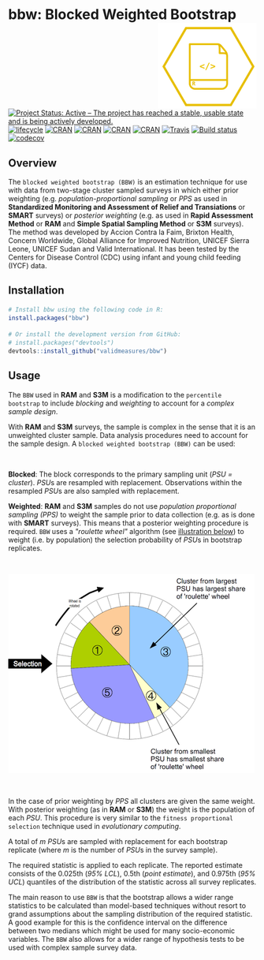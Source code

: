 # bbw: Blocked Weighted Bootstrap <img src="man/figures/analytics.png" align="right" />

[![Project Status: Active – The project has reached a stable, usable state and is being actively developed.](http://www.repostatus.org/badges/latest/active.svg)](http://www.repostatus.org/#active)
[![lifecycle](https://img.shields.io/badge/lifecycle-maturing-blue.svg)](https://www.tidyverse.org/lifecycle/#maturing)
[![CRAN](https://img.shields.io/cran/v/bbw.svg)](https://cran.r-project.org/package=bbw)
[![CRAN](https://img.shields.io/cran/l/bbw.svg)](https://CRAN.R-project.org/package=bbw)
[![CRAN](http://cranlogs.r-pkg.org/badges/bbw)](https://CRAN.R-project.org/package=bbw)
[![CRAN](http://cranlogs.r-pkg.org/badges/grand-total/bbw)](https://CRAN.R-project.org/package=bbw)
[![Travis](https://img.shields.io/travis/validmeasures/bbw.svg?branch=master)](https://travis-ci.org/validmeasures/bbw)
[![Build status](https://ci.appveyor.com/api/projects/status/ruuv1pw3eaxtjf75/branch/master?svg=true)](https://ci.appveyor.com/project/ernestguevarra/bbw/branch/master)
[![codecov](https://codecov.io/gh/validmeasures/bbw/branch/master/graph/badge.svg)](https://codecov.io/gh/validmeasures/bbw)

## Overview
The `blocked weighted bootstrap (BBW)` is an estimation technique for use with data from two-stage cluster sampled surveys in which either prior weighting (e.g. *population-proportional sampling* or *PPS* as used in **Standardized Monitoring and Assessment of Relief and Transiations** or **SMART** surveys) or *posterior weighting* (e.g. as used in **Rapid Assessment Method** or **RAM** and **Simple Spatial Sampling Method** or **S3M** surveys). The method was developed by Accion Contra la Faim, Brixton Health, Concern Worldwide, Global Alliance for Improved Nutrition, UNICEF Sierra Leone, UNICEF Sudan and Valid International. It has been tested by the Centers for Disease Control (CDC) using infant and young child feeding (IYCF) data.

## Installation
```R
# Install bbw using the following code in R:
install.packages("bbw")

# Or install the development version from GitHub:
# install.packages("devtools")
devtools::install_github("validmeasures/bbw")
```

## Usage
The `BBW` used in **RAM** and **S3M** is a modification to the `percentile bootstrap` to include *blocking* and *weighting* to account for a *complex sample design*.


With **RAM** and **S3M** surveys, the sample is complex in the sense that it is an unweighted cluster sample. Data analysis procedures need to account for the sample design. A `blocked weighted bootstrap (BBW)` can be used:

<br/>

**Blocked**: The block corresponds to the primary sampling unit (*PSU = cluster*). *PSU*s are resampled with replacement. Observations within the resampled *PSU*s are also sampled with replacement.

**Weighted**: **RAM** and **S3M** samples do not use *population proportional sampling (PPS)* to weight the sample prior to data collection (e.g. as is done with **SMART** surveys). This means that a posterior weighting procedure is required. `BBW` uses a *"roulette wheel"* algorithm (see [illustration below](#FIG1)) to weight (i.e. by population) the selection probability of *PSU*s in bootstrap replicates.

<br/>

<a name="FIG1"></a>
![](man/figures/rouletteWheel.png)

<br/>

In the case of prior weighting by *PPS* all clusters are given the same weight. With posterior weighting (as in **RAM** or **S3M**) the weight is the population of each *PSU*. This procedure is very similar to the `fitness proportional selection` technique used in *evolutionary computing*.

A total of *m* *PSU*s are sampled with replacement for each bootstrap replicate (where *m* is the number of *PSU*s in the survey sample).

The required statistic is applied to each replicate. The reported estimate consists of the 0.025th (*95% LCL*), 0.5th (*point estimate*), and 0.975th (*95% UCL*) quantiles of the distribution of the statistic across all survey replicates.

The main reason to use `BBW` is that the bootstrap allows a wider range statistics to be calculated than model-based techniques without resort to grand assumptions about the sampling distribution of the required statistic. A good example for this is the confidence interval on the difference between two medians which might be used for many socio-economic variables. The `BBW` also allows for a wider range of hypothesis tests to be used with complex sample survey data.
